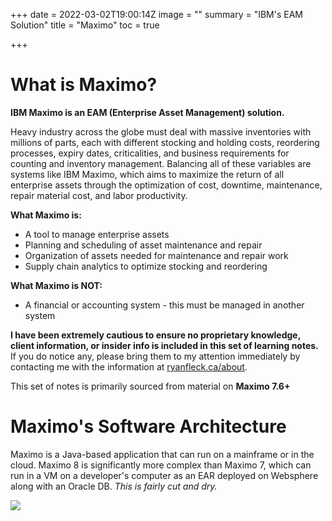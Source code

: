 +++
date = 2022-03-02T19:00:14Z
image = ""
summary = "IBM's EAM Solution"
title = "Maximo"
toc = true

+++
# What is Maximo?

**IBM Maximo is an EAM (Enterprise Asset Management) solution.**

Heavy industry across the globe must deal with massive inventories with millions of parts, each with different stocking and holding costs, reordering processes, expiry dates, criticalities, and business requirements for counting and inventory management. Balancing all of these variables are systems like IBM Maximo, which aims to maximize the return of all enterprise assets through the optimization of cost, downtime, maintenance, repair material cost, and labor productivity.

**What Maximo is:**

* A tool to manage enterprise assets
* Planning and scheduling of asset maintenance and repair
* Organization of assets needed for maintenance and repair work
* Supply chain analytics to optimize stocking and reordering

**What Maximo is NOT:**

* A financial or accounting system - this must be managed in another system

**I have been extremely cautious to ensure no proprietary knowledge, client information, or insider info is included in this set of learning notes.** If you do notice any, please bring them to my attention immediately by contacting me with the information at [ryanfleck.ca/about](https://ryanfleck.ca/about).

This set of notes is primarily sourced from material on **Maximo 7.6+**

# Maximo's Software Architecture

Maximo is a Java-based application that can run on a mainframe or in the cloud. Maximo 8 is significantly more complex than Maximo 7, which can run in a VM on a developer's computer as an EAR deployed on Websphere along with an Oracle DB. _This is fairly cut and dry._ 

![](/uploads/maximo-softarch.png)